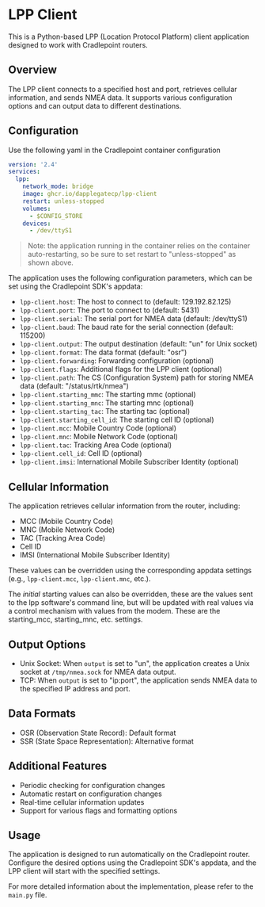 
# LPP Client

This is a Python-based LPP (Location Protocol Platform) client application designed to work with Cradlepoint routers.

## Overview

The LPP client connects to a specified host and port, retrieves cellular information, and sends NMEA data. It supports various configuration options and can output data to different destinations.

## Configuration

Use the following yaml in the Cradlepoint container configuration

```yaml
version: '2.4'
services:
  lpp:
    network_mode: bridge
    image: ghcr.io/dapplegatecp/lpp-client
    restart: unless-stopped
    volumes:
      - $CONFIG_STORE
    devices:
      - /dev/ttyS1

```
> Note: the application running in the container relies on the container auto-restarting, so be sure to set restart to "unless-stopped" as shown above.

The application uses the following configuration parameters, which can be set using the Cradlepoint SDK's appdata:

- `lpp-client.host`: The host to connect to (default: 129.192.82.125)
- `lpp-client.port`: The port to connect to (default: 5431)
- `lpp-client.serial`: The serial port for NMEA data (default: /dev/ttyS1)
- `lpp-client.baud`: The baud rate for the serial connection (default: 115200)
- `lpp-client.output`: The output destination (default: "un" for Unix socket)
- `lpp-client.format`: The data format (default: "osr")
- `lpp-client.forwarding`: Forwarding configuration (optional)
- `lpp-client.flags`: Additional flags for the LPP client (optional)
- `lpp-client.path`: The CS (Configuration System) path for storing NMEA data (default: "/status/rtk/nmea")
- `lpp-client.starting_mmc`: The starting mmc (optional)
- `lpp-client.starting_mnc`: The starting mnc (optional)
- `lpp-client.starting_tac`: The starting tac (optional)
- `lpp-client.starting_cell_id`: The starting cell ID (optional)
- `lpp-client.mcc`: Mobile Country Code (optional)
- `lpp-client.mnc`: Mobile Network Code (optional)
- `lpp-client.tac`: Tracking Area Code (optional)
- `lpp-client.cell_id`: Cell ID (optional)
- `lpp-client.imsi`: International Mobile Subscriber Identity (optional)


## Cellular Information

The application retrieves cellular information from the router, including:

- MCC (Mobile Country Code)
- MNC (Mobile Network Code)
- TAC (Tracking Area Code)
- Cell ID
- IMSI (International Mobile Subscriber Identity)

These values can be overridden using the corresponding appdata settings (e.g., `lpp-client.mcc`, `lpp-client.mnc`, etc.).

The _initial_ starting values can also be overridden, these are the values sent to the lpp software's command line, but will be updated with real values via a control mechanism with values from the modem. These are the starting_mcc, starting_mnc, etc. settings.

## Output Options

- Unix Socket: When `output` is set to "un", the application creates a Unix socket at `/tmp/nmea.sock` for NMEA data output.
- TCP: When `output` is set to "ip:port", the application sends NMEA data to the specified IP address and port.

## Data Formats

- OSR (Observation State Record): Default format
- SSR (State Space Representation): Alternative format

## Additional Features

- Periodic checking for configuration changes
- Automatic restart on configuration changes
- Real-time cellular information updates
- Support for various flags and formatting options

## Usage

The application is designed to run automatically on the Cradlepoint router. Configure the desired options using the Cradlepoint SDK's appdata, and the LPP client will start with the specified settings.

For more detailed information about the implementation, please refer to the `main.py` file.
